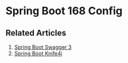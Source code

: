 # Spring Boot 168 Config

## Related Articles
1. [Spring Boot Swagger 3](https://www.ruoxue.org/spring-boot-168-ep10-spring-boot-swagger-3/)
2. [Spring Boot Knife4j](https://www.ruoxue.org/spring-boot-168-ep11-spring-boot-knife4j/)
